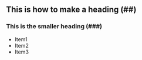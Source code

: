 ## This is how to make a heading (##)
### This is the smaller heading (###)

* Item1
* Item2
* Item3
